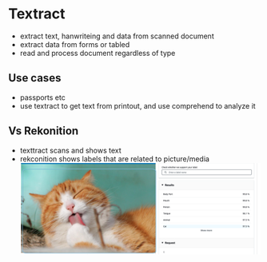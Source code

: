 # Textract
- extract text, hanwriteing and data from scanned document
- extract data from forms or tabled
- read and process document regardless of type

## Use cases
- passports etc
- use textract to get text from printout, and use comprehend to analyze it

## Vs Rekonition
- texttract scans and shows text
- rekconition shows labels that are related to picture/media
  ![](2024-01-02-10-18-41.png)